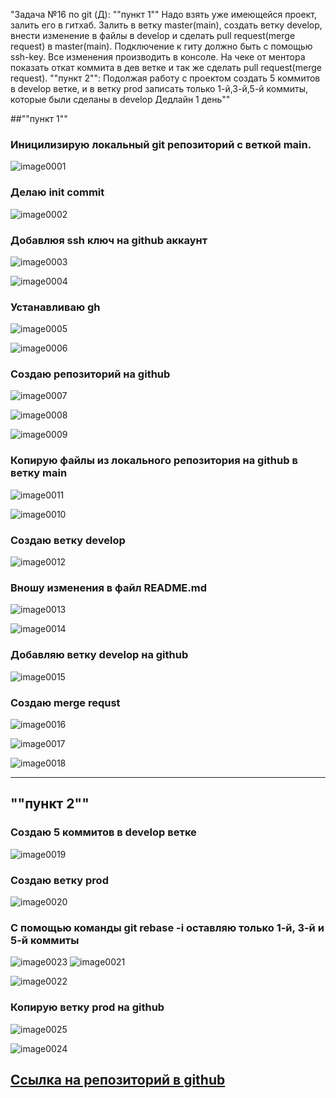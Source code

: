 "Задача  №16 по git (Д):
""пункт 1""
Надо взять уже имеющейся проект, залить его в гитхаб. Залить в ветку master(main), создать ветку develop, внести изменение в файлы в develop и сделать pull request(merge request) в master(main). 
Подключение к гиту должно быть с помощью ssh-key. Все изменения производить в консоле. На чеке от ментора показать откат коммита в дев ветке и так же сделать pull request(merge request).
""пункт 2"":
Подолжая работу с проектом создать 5 коммитов в develop ветке, и в ветку prod записать только 1-й,3-й,5-й коммиты, которые были сделаны в develop
Дедлайн 1 день""

##""пункт 1""
### Иницилизирую локальный  git репозиторий с веткой main. 
![image0001](image0001.png)

### Делаю init commit  
![image0002](image0002.png)

### Добавлюя ssh ключ на github аккаунт

![image0003](image0003.png)

![image0004](image0004.png)

### Устанавливаю gh 
![image0005](image0005.png)

![image0006](image0006.png)

### Создаю репозиторий на github

![image0007](image0007.png)

![image0008](image0008.png)

![image0009](image0009.png)

### Копирую файлы из локального репозитория на github в ветку main

![image0011](image0011.png)

![image0010](image0010.png)

### Создаю ветку develop 

![image0012](image0012.png)

### Вношу изменения в файл README.md

![image0013](image0013.png)

![image0014](image0014.png)
### Добавляю ветку develop на github

![image0015](image0015.png)

### Создаю merge requst

![image0016](image0016.png)

![image0017](image0017.png)

![image0018](image0018.png)

***
## ""пункт 2""
### Cоздаю 5 коммитов в develop ветке

![image0019](image0019.png)


### Cоздаю ветку prod

![image0020](image0020.png)

### C помощью команды git rebase -i оставляю только 1-й, 3-й и 5-й коммиты

![image0023](image0023.png)
![image0021](image0021.png)

![image0022](image0022.png)

### Копирую ветку prod на github

![image0025](image0025.png)

![image0024](image0024.png)

## [Cсылка на репозиторий в github](https://github.com/pavelstarovoitov/project/tree/develop)


